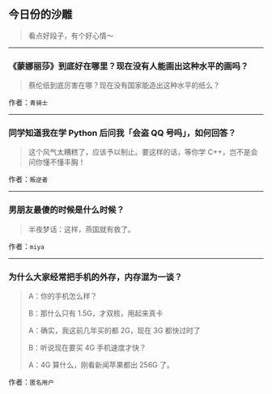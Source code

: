 ## 今日份的沙雕

> 看点好段子，有个好心情～


 
---

### 《蒙娜丽莎》到底好在哪里？现在没有人能画出这种水平的画吗？

> 蔡伦纸到底厉害在哪？现在没有国家能造出这种水平的纸么？


作者：`青骑士`

---

### 同学知道我在学 Python 后问我「会盗 QQ 号吗」，如何回答？

> 这个风气太糟糕了，应该予以制止。要这样的话，等你学 C++，岂不是会问你懂不懂丰胸！


作者：`叛逆者`

---

### 男朋友最傻的时候是什么时候？

> 半夜梦话：这样，燕国就有救了。


作者：`miya`

---

### 为什么大家经常把手机的外存，内存混为一谈？

> A：你的手机怎么样？
> 
> B：那什么只有 1.5G，才双核，用起来真卡
> 
> A：确实，我这前几年买的都 2G，现在 3G 都快过时了
> 
> B：听说现在要买 4G 手机速度才快？
> 
> A：4G 算什么，刚看新闻苹果都出 256G 了。


作者：`匿名用户`